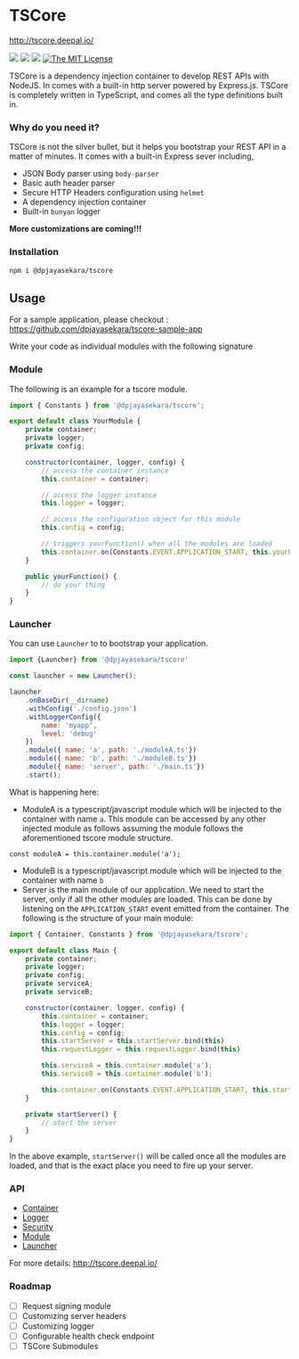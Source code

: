 # TSCore

http://tscore.deepal.io/

![](https://img.shields.io/npm/v/@dpjayasekara/tscore.svg?colorB=brightgreen&style=flat-square)
![](https://img.shields.io/david/dpjayasekara/tscore.svg?style=flat-square)
![](https://img.shields.io/travis/dpjayasekara/tscore/master.svg?style=flat-square)
[![The MIT License](https://img.shields.io/badge/license-MIT-orange.svg?style=flat-square)](http://opensource.org/licenses/MIT) 

TSCore is a dependency injection container to develop REST APIs with NodeJS. In comes with a built-in http server powered by Express.js. TSCore is completely written in TypeScript, and comes all the type definitions built in.

### Why do you need it?

TSCore is not the silver bullet, but it helps you bootstrap your REST API in a matter of minutes. It comes with a built-in Express sever including, 
- JSON Body parser using `body-parser`
- Basic auth header parser
- Secure HTTP Headers configuration using `helmet`
- A dependency injection container
- Built-in `bunyan` logger

**More customizations are coming!!!**

### Installation

```sh
npm i @dpjayasekara/tscore
```

## Usage

For a sample application, please checkout : https://github.com/dpjayasekara/tscore-sample-app

Write your code as individual modules with the following signature

### Module

The following is an example for a tscore module.

```js
import { Constants } from '@dpjayasekara/tscore';

export default class YourModule {
    private container;
    private logger;
    private config;

    constructor(container, logger, config) {
        // access the container instance
        this.container = container;

        // access the logger instance
        this.logger = logger;

        // access the configuration object for this module
        this.config = config;

        // triggers yourFunction() when all the modules are loaded
        this.container.on(Constants.EVENT.APPLICATION_START, this.yourFunction.bind(this));
    }

    public yourFunction() {
        // do your thing
    }
}

```

### Launcher

You can use `Launcher` to to bootstrap your application.

```js
import {Launcher} from '@dpjayasekara/tscore'

const launcher = new Launcher();

launcher
    .onBaseDir(__dirname)
    .withConfig('./config.json')
    .withLoggerConfig({
        name: 'myapp',
        level: 'debug'
    })
    .module({ name: 'a', path: './moduleA.ts'})
    .module({ name: 'b', path: './moduleB.ts'})
    .module({ name: 'server', path: './main.ts'})
    .start();

```

What is happening here:

- ModuleA is a typescript/javascript module which will be injected to the container with name `a`. This module can be accessed by any other injected module as follows assuming the module follows the aforementioned tscore module structure.

```
const moduleA = this.container.module('a');
```

- ModuleB is a typescript/javascript module which will be injected to the container with name `b`
- Server is the main module of our application. We need to start the server, only if all the other modules are loaded. This can be done by listening on the `APPLICATION_START` event emitted from the container. The following is the structure of your main module:

```js
import { Container, Constants } from '@dpjayasekara/tscore';

export default class Main {
    private container;
    private logger;
    private config;
    private serviceA;
    private serviceB;

    constructor(container, logger, config) {
        this.container = container;
        this.logger = logger;
        this.config = config;
        this.startServer = this.startServer.bind(this)
        this.requestLogger = this.requestLogger.bind(this)

        this.serviceA = this.container.module('a');
        this.serviceB = this.container.module('b');

        this.container.on(Constants.EVENT.APPLICATION_START, this.startServer);
    }

    private startServer() {
        // start the server
    }
}

```

In the above example, `startServer()` will be called once all the modules are loaded, and that is the exact place you need to fire up your server.

### API

- [Container](http://tscore.deepal.io/classes/_container_index_.container.html)
- [Logger](http://tscore.deepal.io/modules/_logger_index_.html)
- [Security](http://tscore.deepal.io/modules/_security_index_.html)
- [Module](http://tscore.deepal.io/modules/_module_index_.html)
- [Launcher](http://tscore.deepal.io/classes/_launcher_index_.launcher.html)



For more details: http://tscore.deepal.io/


### Roadmap

- [ ] Request signing module
- [ ] Customizing server headers
- [ ] Customizing logger
- [ ] Configurable health check endpoint
- [ ] TSCore Submodules